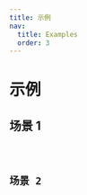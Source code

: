 ```yaml
---
title: 示例
nav:
  title: Examples
  order: 3
---
```


# 示例

## 场景 1

<code src="../demo/demo1.tsx" />

## 场景 2

<code src="../demo/demo3.tsx" />
